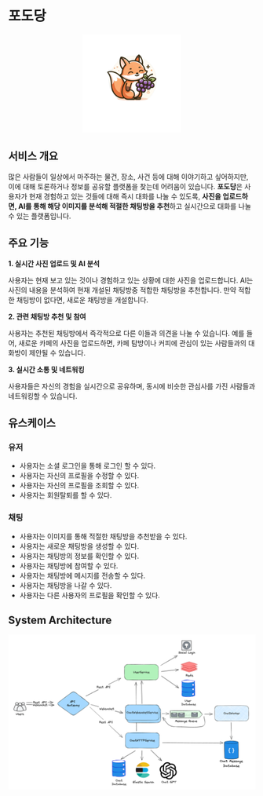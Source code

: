 # 포도당 

<p align="center">
  <img src="docs/image/logo.png" width="200px" height="200px" alt="logo" />
</p>

## 서비스 개요

많은 사람들이 일상에서 마주하는 물건, 장소, 사건 등에 대해 이야기하고 싶어하지만, 이에 대해 토론하거나 정보를 공유할 플랫폼을 찾는데 어려움이 있습니다. **포도당**은 사용자가 현재 경험하고 있는 것들에 대해 즉시 대화를 나눌 수 있도록, **사진을 업로드하면, AI를 통해 해당 이미지를 분석해 적절한 채팅방을 추천**하고 실시간으로 대화를 나눌수 있는 플랫폼입니다. 

## 주요 기능

**1. 실시간 사진 업로드 및 AI 분석**

사용자는 현재 보고 있는 것이나 경험하고 있는 상황에 대한 사진을 업로드합니다.
AI는 사진의 내용을 분석하여 현재 개설된 채팅방중 적합한 채팅방을 추천합니다. 만약 적합한 채팅방이 없다면, 새로운 채팅방을 개설합니다.

**2. 관련 채팅방 추천 및 참여**

사용자는 추천된 채팅방에서 즉각적으로 다른 이들과 의견을 나눌 수 있습니다.
예를 들어, 새로운 카페의 사진을 업로드하면, 카페 탐방이나 커피에 관심이 있는 사람들과의 대화방이 제안될 수 있습니다.

**3. 실시간 소통 및 네트워킹**

사용자들은 자신의 경험을 실시간으로 공유하며, 동시에 비슷한 관심사를 가진 사람들과 네트워킹할 수 있습니다.

## 유스케이스

### 유저

- 사용자는 소셜 로그인을 통해 로그인 할 수 있다.
- 사용자는 자신의 프로필을 수정할 수 있다.
- 사용자는 자신의 프로필을 조회할 수 있다.
- 사용자는 회원탈퇴를 할 수 있다.

### 채팅

- 사용자는 이미지를 통해 적절한 채팅방을 추천받을 수 있다.
- 사용자는 새로운 채팅방을 생성할 수 있다.
- 사용자는 채팅방의 정보를 확인할 수 있다.
- 사용자는 채팅방에 참여할 수 있다.
- 사용자는 채팅방에 메시지를 전송할 수 있다.
- 사용자는 채팅방을 나갈 수 있다.
- 사용자는 다른 사용자의 프로필을 확인할 수 있다.

## System Architecture

![img.png](docs/image/Service%20Architecture.png)
